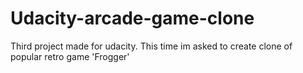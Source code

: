 # Udacity-arcade-game-clone
Third project made for udacity. This time im asked to create clone of popular retro game 'Frogger'
